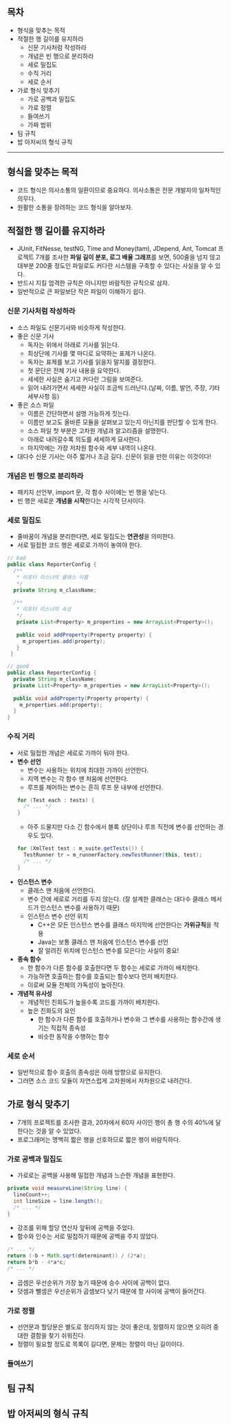 ## 목차
+ 형식을 맞추는 목적
+ 적절한 행 길이를 유지하라
  + 신문 기사처럼 작성하라
  + 개념은 빈 행으로 분리하라
  + 세로 밀집도
  + 수직 거리
  + 세로 순서
+ 가로 형식 맞추기
  + 가로 공백과 밀집도
  + 가로 정렬
  + 들여쓰기
  + 가짜 범위
+ 팀 규칙
+ 밥 아저씨의 형식 규칙

----

## 형식을 맞추는 목적
+ 코드 형식은 의사소통의 일환이므로 중요하다. 의사소통은 전문 개발자의 일차적인 의무다.
+ 원활한 소통을 장려하는 코드 형식을 알아보자.

## 적절한 행 길이를 유지하라
+ JUnit, FitNesse, testNG, Time and Money(tam), JDepend, Ant, Tomcat 프로젝트 7개를 조사한 **파일 길이 분포, 로그 배율 그래프**를 보면, 500줄을 넘지 않고 대부분 200줄 정도인 파일로도 커다란 시스템을 구축할 수 있다는 사실을 알 수 있다.
+ 반드시 지킬 엄격한 규칙은 아니지만 바람직한 규칙으로 삼자.
+ 일반적으로 큰 파일보단 작은 파일이 이해하기 쉽다.

### 신문 기사처럼 작성하라
+ 소스 파일도 신문기사와 비슷하게 작성한다.
+ 좋은 신문 기사
  + 독자는 위에서 아래로 기사를 읽는다.
  + 최상단에 기사를 몇 마디로 요약하는 표제가 나온다.
  + 독자는 표제를 보고 기사를 읽을지 말지를 결정한다.
  + 첫 문단은 전체 기사 내용을 요약한다.
  + 세세한 사실은 숨기고 커다란 그림을 보여준다.
  + 읽어 내려가면서 세세한 사실이 조금씩 드러난다.(날짜, 이름, 발언, 주장, 기타 세부사항 등)
+ 좋은 소스 파일
  + 이름은 간단하면서 설명 가능하게 짓는다.
  + 이름만 보고도 올바른 모듈을 살펴보고 있는지 아닌지를 판단할 수 있게 한다.
  + 소스 파일 첫 부분은 고차원 개념과 알고리즘을 설명한다.
  + 아래로 내려갈수록 의도를 세세하게 묘사한다.
  + 마지막에는 가장 저차원 함수와 세부 내역이 나온다.
+ 대다수 신문 기사는 아주 짧거나 조금 길다. 신문이 읽을 만한 이유는 이것이다!

### 개념은 빈 행으로 분리하라
+ 패키지 선언부, import 문, 각 함수 사이에는 빈 행을 넣는다.
+ 빈 행은 새로운 **개념을 시작**한다는 시각적 단서이다.

### 세로 밀집도
+ 줄바꿈이 개념을 분리한다면, 세로 밀집도는 **연관성**을 의미한다.
+ 서로 밀접한 코드 행은 세로로 가까이 놓여야 한다.
```java
// bad
public class ReporterConfig {
  /**
   * 리포터 리스너의 클래스 이름
   */
  private String m_className;
  
  /**
   * 리포터 리스너의 속성
   */
   private List<Property> m_properties = new ArrayList<Property>();
   
   public void addProperty(Property property) {
     m_properties.add(property);
   }
 }
```
```java
// good
public class ReporterConfig {
  private String m_className;
  private List<Property> m_properties = new ArrayList<Property>();
  
  public void addProperty(Property property) {
    m_properties.add(property);
  }
}
```

### 수직 거리
+ 서로 밀접한 개념은 세로로 가까이 둬야 한다.
+ **변수 선언**
  + 변수는 사용하는 위치에 최대한 가까이 선언한다.
  + 지역 변수는 각 함수 맨 처음에 선언한다.
  + 루프를 제어하는 변수는 흔히 루프 문 내부에 선언한다.
  ```java
  for (Test each : tests) {
    /* ... */
  }
  ```
  + 아주 드물지만 다소 긴 함수에서 블록 상단이나 루프 직전에 변수를 선언하는 경우도 있다.
  ```java
  for (XmlTest test : m_suite.getTests()) {
    TestRunner tr = m_runnerFactory.newTestRunner(this, test);
    /* ... */
  }
  ```
+ **인스턴스 변수**
  + 클래스 맨 처음에 선언한다.
  + 변수 간에 세로로 거리를 두지 않는다. (잘 설계한 클래스는 대다수 클래스 메서드가 인스턴스 변수를 사용하기 때문)
  + 인스턴스 변수 선언 위치
    + C++은 모든 인스턴스 변수를 클래스 마지막에 선언한다는 **가위규칙**을 적용
    + Java는 보통 클래스 맨 처음에 인스턴스 변수를 선언
    + 잘 알려진 위치에 인스턴스 변수를 모은다는 사실이 중요!
+ **종속 함수**
  + 한 함수가 다른 함수를 호출한다면 두 함수는 세로로 가까이 배치한다.
  + 가능하면 호출하는 함수를 호출되는 함수보다 먼저 배치한다.
  + 이로써 모듈 전체의 가독성이 높아진다.
+ **개념적 유사성**
  + 개념적인 친화도가 높을수록 코드를 가까이 배치한다.
  + 높은 친화도의 요인
    + 한 함수가 다른 함수를 호출하거나 변수와 그 변수를 사용하는 함수간에 생기는 직접적 종속성
    + 비슷한 동작을 수행하는 함수

### 세로 순서
+ 일반적으로 함수 호출의 종속성은 아래 방향으로 유지한다.
+ 그러면 소스 코드 모듈이 자연스럽게 고차원에서 저차원으로 내려간다.

## 가로 형식 맞추기
+ 7개의 프로젝트를 조사한 결과, 20자에서 60자 사이인 행이 총 행 수의 40%에 달한다는 것을 알 수 있었다.
+ 프로그래머는 명백히 짧은 행을 선호하므로 짧은 행이 바람직하다.

### 가로 공백과 밀집도
+ 가로로는 공백을 사용해 밀접한 개념과 느슨한 개념을 표현한다.
```java
private void measureLine(String line) {
  lineCount++;
  int lineSize = line.length();
  /* ... */
}
```
  + 강조를 위해 할당 연산자 앞뒤에 공백을 주었다.
  + 함수와 인수는 서로 밀접하기 때문에 공백을 주지 않았다.
```java
/* ... */
return (-b + Math.sqrt(determinant)) / (2*a);
return b*b - 4*a*c;
/* ... */
```
  + 곱셈은 우선순위가 가장 높기 때문에 승수 사이에 공백이 없다.
  + 덧셈과 뺄셈은 우선순위가 곱셈보다 낮기 때문에 항 사이에 공백이 들어간다.

### 가로 정렬
+ 선언문과 할당문은 별도로 정리하지 않는 것이 좋은데, 정렬하지 않으면 오히려 중대한 결함을 찾기 쉬워진다.
+ 정렬이 필요할 정도로 목록이 길다면, 문제는 정렬이 아닌 길이이다.

### 들여쓰기

## 팀 규칙

## 밥 아저씨의 형식 규칙











